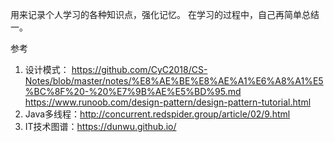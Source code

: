 用来记录个人学习的各种知识点，强化记忆。
在学习的过程中，自己再简单总结一。

参考
1. 设计模式：
https://github.com/CyC2018/CS-Notes/blob/master/notes/%E8%AE%BE%E8%AE%A1%E6%A8%A1%E5%BC%8F%20-%20%E7%9B%AE%E5%BD%95.md
https://www.runoob.com/design-pattern/design-pattern-tutorial.html
2. Java多线程：http://concurrent.redspider.group/article/02/9.html
3. IT技术图谱：https://dunwu.github.io/
